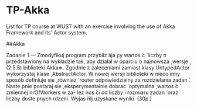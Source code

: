 # TP-Akka
List for TP course at WUST with an exercise involving the use of Akka Framework and its' Actor system.

##Akka

Zadanie 1 — Zmodyfikuj program przybliz ̇aja ̨cy wartos ́c ́ liczby π przedstawiony na wykładzie tak, aby działał w oparciu o najnowsza ̨ wersje ̨ (2.5.8) biblioteki Akka∗. Zgodnie z zaleceniami zamiast klasy UntypedActor wykorzystaj klase ̨ AbstractActor. W nowej wersji biblioteki w nieco inny sposób definiuje sie ̨ równiez ̇ router odpowiedzialny za rozdzielania zadan ́.
Naste ̨pnie postaraj sie ̨ eksperymentalnie dobrac ́ optymalna ̨ wartos ́c ́ zmiennej nrOfWorkers w za- lez ̇nos ́ci od liczby i rozmiaru zadan ́ oraz liczby doste ̨pnych rdzeni. Wyjas ́nij uzyskane wyniki. (30p.)
